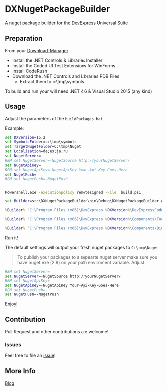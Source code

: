 # DXNugetPackageBuilder
A nuget package builder for the [DevExpress](//www.devexpress.com) Universal Suite

## Preparation

From your [Download-Manager](https://www.devexpress.com/ClientCenter/DownloadManager/)
 
- Install the .NET Controls & Libraries Installer
- Install the Coded UI Test Extensions for WinForms
- Install CodeRush
- Download the .NET Controls and Libraries PDB Files
	- Extract them to c:\tmp\symbols

To build and run your will need .NET 4.6 & Visual Studio 2015 (any kind)

## Usage

Adjust the parameters of the `buildPackages.bat`

Example:

```cmd
set DXVersion=15.2
set SymbolsFolder=c:\tmp\symbols
set TargetNugetFolder=C:\tmp\Nuget
set Localization=de;es;ja;ru
set NugetServer=
REM set NugetServer=-NugetSource http://yourNugetServer/
set NugetApiKey=
REM set NugetApiKey=-NugetApiKey Your-Api-Key-Goes-Here
set NugetPush=
REM set NugetPush=-NugetPush


Powershell.exe -executionpolicy remotesigned -File  build.ps1

set Builder=src\DXNugetPackageBuilder\bin\Debug\DXNugetPackageBuilder.exe

%Builder% "C:\Program Files (x86)\DevExpress %DXVersion%\DevExpressCodedUIExtensions\Tools" %SymbolsFolder% %TargetNugetFolder% %Localization% %NugetServer% %NugetApiKey% %NugetPush%

%Builder% "C:\Program Files (x86)\DevExpress %DXVersion%\Components\Tools\eXpressAppFramework\Model Editor" %SymbolsFolder% %TargetNugetFolder% %Localization% %NugetServer% %NugetApiKey% %NugetPush%

%Builder% "C:\Program Files (x86)\DevExpress %DXVersion%\Components\Bin\Framework" %SymbolsFolder% %TargetNugetFolder% %Localization% %NugetServer% %NugetApiKey% %NugetPush%
```

Run it!

The default settings will output your fresh nuget packages to `C:\tmp\Nuget`

> To publish your packages to a sepearte nuget server make sure you have nuget.exe (2.8) on your path enviroment variable.
Adjust
 
```cmd
REM set NugetServer=
set NugetServer=-NugetSource http://yourNugetServer/
REM set NugetApiKey=
set NugetApiKey=-NugetApiKey Your-Api-Key-Goes-Here
REM set NugetPush=
set NugetPush=-NugetPush
```
Enjoy!

## Contribution
Pull Request and other contributions are welcome!

### Issues
Feel free to file an [issue](//github.com/biohazard999/DXNugetPackageBuilder/issues)!

## More Info

[Blog](http//blog.delegate.at)